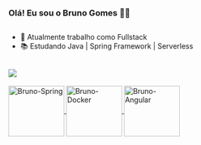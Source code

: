 ### Olá! Eu sou o Bruno Gomes 🧑‍💻️

##

- 🏢️ Atualmente trabalho como Fullstack
- 📚️ Estudando Java | Spring Framework | Serverless

<br>
<div>
  <a href="https://github.com/bruno-gds">
  <img src="https://github-readme-stats.vercel.app/api/top-langs/?username=bruno-gds&custom_title=Linguagens_mais_utilizadas&layout=pie&langs_count=16&theme=dark"
</div>

<div style="display: inline_block">
  <br>
  <img align="center" alt="Bruno-Spring" height="100" width="110" src="https://cdn.jsdelivr.net/gh/devicons/devicon/icons/spring/spring-original-wordmark.svg" />
  <img align="center" alt="Bruno-Docker" height="100" width="110" src="https://cdn.jsdelivr.net/gh/devicons/devicon/icons/docker/docker-original-wordmark.svg" />
  <img align="center" alt="Bruno-Angular" height="100" width="110" src="https://cdn.jsdelivr.net/gh/devicons/devicon/icons/angularjs/angularjs-original.svg" />
</div>
